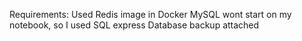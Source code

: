 Requirements:
Used Redis image in Docker
MySQL wont start on my notebook, so I used SQL express
Database backup attached
